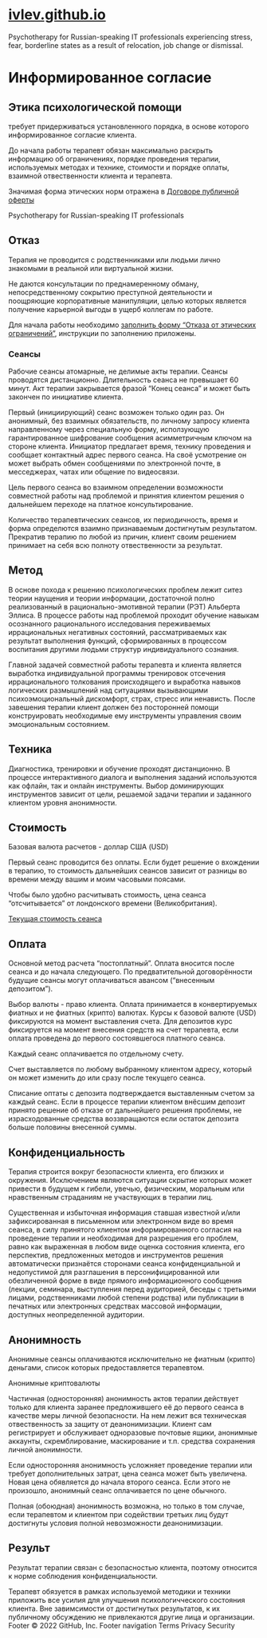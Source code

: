 # [ivlev.github.io](https://ivlev.github.io/)
Psychotherapy for Russian-speaking IT professionals experiencing stress, fear, borderline states as a result of relocation, job change or dismissal.

# Информированное согласие

## Этика психологической помощи

требует придерживаться установленного порядка, в основе которого информированное согласие клиента.

До начала работы терапевт обязан максимально раскрыть информацию об ограничениях, порядке проведения терапии, используемых методах и технике, стоимости и порядке оплаты, взаимной отвественности клиента и терапевта.

Значимая форма этических норм отражена в [Договоре публичной оферты](https://ivlev.github.io/offer/)

Psychotherapy for Russian-speaking IT professionals

## Отказ

Терапия не проводится с родственниками или людьми лично знакомыми в реальной или виртуальной жизни.

Не даются консультации по преднамеренному обману, непосредственному сокрытию преступной деятельности и поощряющие корпоративные манипуляции, целью которых является получение карьерной выгоды в ущерб коллегам по работе.

Для начала работы необходимо [заполнить форму “Отказа от этических ограничений”](https://ivlev.github.io/disclaimer/), инструкции по заполнению приложены.

### Сеансы

Рабочие сеансы атомарные, не делимые акты терапии. Сеансы проводятся дистанционно. Длительность сеанса не превышает 60 минут. Акт терапии закрывается фразой “Конец сеанса” и может быть закончен по инициативе клиента.

Первый (инициирующий) сеанс возможен только один раз. Он анонимный, без взаимных обязательств, по личному запросу клиента направленному через специальную форму, исползующую гарантированное шифрование сообщения асимметричным ключом на стороне клиента. Инициатор предлагает время, технику проведения и сообщает контактный адрес первого сеанса. На своё усмотрение он может выбрать обмен сообщениями по электронной почте, в месседжерах, чатах или общение по видеосвязи.

Цель первого сеанса во взаимном определении возможности совместной работы над проблемой и принятия клиентом решения о дальнейшем переходе на платное консультирование.

Количество терапевтических сеансов, их периодичность, время и форма определются взаимно признаваемым достигнутым результатом. Прекратив терапию по любой из причин, клиент своим решением принимает на себя всю полноту отвественности за результат.

## Метод

В основе похода к решению психологических проблем лежит ситез теории наущения и теории информации, достаточной полно реализованный в рационально-эмотивной терапии (РЭТ) Альберта Эллиса. В процессе работы над проблемой проходит обучение навыкам осознанного рационального исследования переживаемых иррациональных негативных состояний, рассматриваемых как результат выполнения функций, сформированных в процессом воспитания другими людьми структур индивидуального сознания.

Главной задачей совместной работы терапевта и клиента является выработка индивидуальной программы тренировок отсечения иррационального толкования происходящего и выработка навыков логических размышлений над ситуациями вызывающими психоэмоциональный дискомфорт, страх, стресс или ненависть. После завешения терапии клиент должен без посторонней помощи конструировать необходимые ему инструменты управления своим эмоциональным состоянием.

## Техника

Диагностика, тренировки и обучение проходят дистанционно. В процессе интерактивного диалога и выполнения заданий используются как офлайн, так и онлайн инструменты. Выбор доминирующих инструментов зависит от цели, решаемой задачи терапии и заданного клиентом уровня анонимности.

## Стоимость

Базовая валюта расчетов - доллар США (USD)

Первый сеанс проводится без оплаты. Если будет решение о вхождении в терапию, то стоимость дальнейших сеансов зависит от разницы во времени между вашим и моим часовыми поясами.

Чтобы было удобно расчитывать стоимость, цена сеанса “отсчитывается” от лондонского времени (Великобритания).

[Текущая стоимость сеанса](https://ivlev.github.io/value/)

## Оплата

Основной метод расчета “постоплатный”. Оплата вносится после сеанса и до начала следующего. По предватительной договорённости будущие сеансы могут оплачиваться авансом (“внесенным депозитом”).

Выбор валюты - право клиента. Оплата принимается в конвертируемых фиатных и не фиатных (крипто) валютах. Курсы к базовой валюте (USD) фиксируются на момент выставления счета. Для депозитов курс фиксируется на момент внесения средств на счет терапевта, если оплата проведена до первого состоявшегося платного сеанса.

Каждый сеанс оплачивается по отдельному счету.

Счет выставляется по любому выбранному клиентом адресу, который он может изменить до или сразу после текущего сеанса.

Списание оптаты с депозита подтверждается выставленным счетом за каждый сеанс. Если в процессе терапии клиентом внёсшим депозит принято решение об отказе от дальнейшего решения проблемы, не израсходованные средства воззвращаются если остаток депозита больше половины внесенной суммы.

## Конфиденциальность

Терапия строится вокруг безопасности клиента, его близких и окружения. Исключением являются ситуации скрытие которых может привести в будущем к гибели, увечью, физическим, моральным или нравственным страданиям не участвующих в терапии лиц.

Существенная и избыточная информация ставшая известной и/или зафиксированная в письменном или электронном виде во время сеанса, в силу принятого клиентом информированного согласия на проведение терапии и необходимая для разрешения его проблем, равно как выраженная в любом виде оценка состояния клиента, его перспектив, предложенных методов и инструментов решения автоматически признаётся сторонами сеанса конфиденциальной и недопустимой для разглашения в персонифицированной или обезличенной форме в виде прямого информационного сообщения (лекции, семинара, выступления перед аудиторией, беседы с третьими лицами, родственниками любой степени родства) или публикации в печатных или электронных средствах массовой информации, доступных неопределенной аудитории.

## Анонимность

Анонимные сеансы оплачиваются исключительно не фиатным (крипто) деньгами, список которых предоставляется терапевтом.

Анонимные криптовалюты

Частичная (односторонняя) анонимность актов терапии действует только для клиента заранее предложившего её до первого сеанса в качестве меры личной безопасности. На нем лежит вся техническая отвественность за защиту от деанонимизации. Клиент сам регистрирует и обслуживает одноразовые почтовые ящики, анонимные аккаунты, скремблирование, маскирование и т.п. средства сохранения личной анонимности.

Если односторонняя анонимность усложняет проведение терапии или требует дополнительных затрат, цена сеанса может быть увеличена. Новая цена обявляется до начала второго сеанса. Если этого не произошло, анонимный сеанс оплачивается по цене обычного.

Полная (обоюдная) анонимность возможна, но только в том случае, если терапевтом и клиентом при содействии третьих лиц будут достигнуты условия полной невозможности деанонимизации.

## Результ

Результат терапии связан с безопасностью клиента, поэтому относится к норме соблюдения конфиденциальности.

Терапевт обязуется в рамках используемой методики и техники приложить все усилия для улучшения психологичческого состояния клиента. Вне завимсимости от достигнутых результатов, к их публичному обсуждению не привлекаются другие лица и организации.
Footer
© 2022 GitHub, Inc.
Footer navigation
Terms
Privacy
Security
